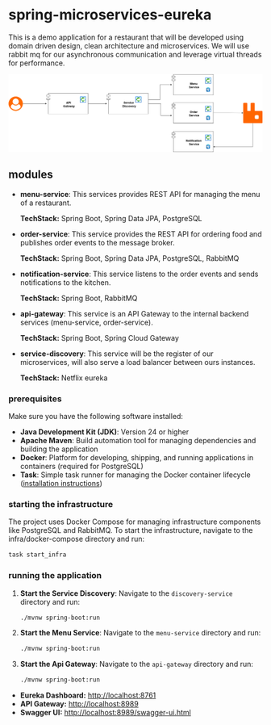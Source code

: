 # spring-microservices-eureka
This is a demo application for a restaurant that will be developed using domain driven design, clean architecture and microservices.
We will use rabbit mq for our asynchronous communication and leverage virtual threads for performance.

![diagram.svg](./docs/spring-microservices.png) 

## modules
* **menu-service**:
  This services provides REST API for managing the menu of a restaurant.

  **TechStack:** Spring Boot, Spring Data JPA, PostgreSQL

* **order-service**:
  This service provides the REST API for ordering food and publishes order events to the message broker.

  **TechStack:** Spring Boot, Spring Data JPA, PostgreSQL, RabbitMQ

* **notification-service**:
  This service listens to the order events and sends notifications to the kitchen.

  **TechStack:** Spring Boot, RabbitMQ

* **api-gateway**:
  This service is an API Gateway to the internal backend services (menu-service, order-service).

  **TechStack:** Spring Boot, Spring Cloud Gateway

* **service-discovery**:
  This service will be the register of our microservices, will also serve a load balancer between ours instances.

  **TechStack:** Netflix eureka

### prerequisites

Make sure you have the following software installed:

- **Java Development Kit (JDK)**: Version 24 or higher
- **Apache Maven**: Build automation tool for managing dependencies and building the application
- **Docker**: Platform for developing, shipping, and running applications in containers (required for PostgreSQL)
- **Task**: Simple task runner for managing the Docker container lifecycle ([installation instructions](https://taskfile.dev))

### starting the infrastructure

The project uses Docker Compose for managing infrastructure components like PostgreSQL and RabbitMQ. 
To start the infrastructure, navigate to the infra/docker-compose directory and run:

```bash
task start_infra
```

### running the application

1. **Start the Service Discovery**:
   Navigate to the `discovery-service` directory and run:
   ```bash
   ./mvnw spring-boot:run
    ```
   
2. **Start the Menu Service**:
   Navigate to the `menu-service` directory and run:
   ```bash
   ./mvnw spring-boot:run
    ```
3. **Start the Api Gateway**:
   Navigate to the `api-gateway` directory and run:
   ```bash
   ./mvnw spring-boot:run
    ```


- **Eureka Dashboard:** [http://localhost:8761](http://localhost:8761)
- **API Gateway:** [http://localhost:8989](http://localhost:8989)
- **Swagger UI:** [http://localhost:8989/swagger-ui.html](http://localhost:8989/swagger-ui.html)

